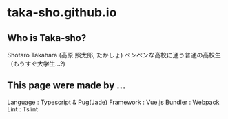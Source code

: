 # taka-sho.github.io

## Who is Taka-sho?

Shotaro Takahara (髙原 照太郎, たかしょ)
ペンペンな高校に通う普通の高校生（もうすぐ大学生...?)

## This page were made by ...

Language : Typescript & Pug(Jade)
Framework : Vue.js
Bundler : Webpack
Lint : Tslint
